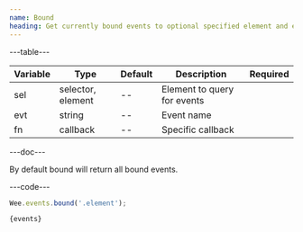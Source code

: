 ```yaml
---
name: Bound
heading: Get currently bound events to optional specified element and event|function
---
```


---table---

| Variable | Type              | Default | Description                 | Required |
| -------- | ----------------- | ------- | --------------------------- | -------- |
| sel      | selector, element | --      | Element to query for events |          |
| evt      | string            | --      | Event name                  |          |
| fn       | callback          | --      | Specific callback           |          |

---doc---

By default bound will return all bound events.

---code---

```javascript
Wee.events.bound('.element');
```

```javascript
{events}
```